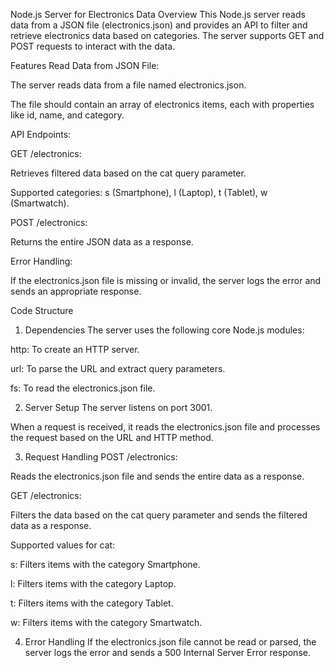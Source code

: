 Node.js Server for Electronics Data
Overview
This Node.js server reads data from a JSON file (electronics.json) and provides an API to filter and retrieve electronics data based on categories. The server supports GET and POST requests to interact with the data.

Features
Read Data from JSON File:

The server reads data from a file named electronics.json.

The file should contain an array of electronics items, each with properties like id, name, and category.

API Endpoints:

GET /electronics:

Retrieves filtered data based on the cat query parameter.

Supported categories: s (Smartphone), l (Laptop), t (Tablet), w (Smartwatch).

POST /electronics:

Returns the entire JSON data as a response.

Error Handling:

If the electronics.json file is missing or invalid, the server logs the error and sends an appropriate response.

Code Structure
1. Dependencies
The server uses the following core Node.js modules:

http: To create an HTTP server.

url: To parse the URL and extract query parameters.

fs: To read the electronics.json file.

2. Server Setup
The server listens on port 3001.

When a request is received, it reads the electronics.json file and processes the request based on the URL and HTTP method.

3. Request Handling
POST /electronics:

Reads the electronics.json file and sends the entire data as a response.

GET /electronics:

Filters the data based on the cat query parameter and sends the filtered data as a response.

Supported values for cat:

s: Filters items with the category Smartphone.

l: Filters items with the category Laptop.

t: Filters items with the category Tablet.

w: Filters items with the category Smartwatch.

4. Error Handling
If the electronics.json file cannot be read or parsed, the server logs the error and sends a 500 Internal Server Error response.
